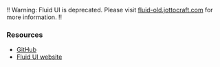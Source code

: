 !! Warning: Fluid UI is deprecated. Please visit [fluid-old.jottocraft.com](https://fluid-old.jottocraft.com) for more information. !!

### Resources
- [GitHub](https://github.com/jottocraft/fluid-old)
- [Fluid UI website](https://fluid-old.jottocraft.com)